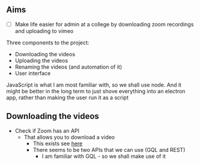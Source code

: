 ## Aims

- [ ] Make life easier for admin at a college by downloading zoom
  recordings and uploading to vimeo

Three components to the project:
- Downloading the videos
- Uploading the videos
- Renaming the videos (and automation of it)
- User interface

JavaScript is what I am most familiar with, so we shall use node. And it
might be better in the long term to just shove everything into an
electron app, rather than making the user run it as a script

## Downloading the videos

- Check if Zoom has an API
  - That allows you to download a video
    - This exists see [here](https://developers.zoom.us/docs/api/rest/reference/zoom-api/methods/#operation/recordingGet)
    - There seems to be two APIs that we can use (GQL and REST)
      - I am familiar with GQL - so we shall make use of it
